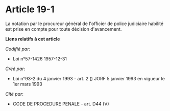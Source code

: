 # Article 19-1

La notation par le procureur général de l'officier de police judiciaire habilité est prise en compte pour toute décision
d'avancement.

**Liens relatifs à cet article**

_Codifié par_:

  - Loi n°57-1426 1957-12-31

_Créé par_:

  - Loi n°93-2 du 4 janvier 1993 - art. 2 () JORF 5 janvier 1993 en vigueur le 1er mars 1993

_Cité par_:

  - CODE DE PROCEDURE PENALE - art. D44 (V)
